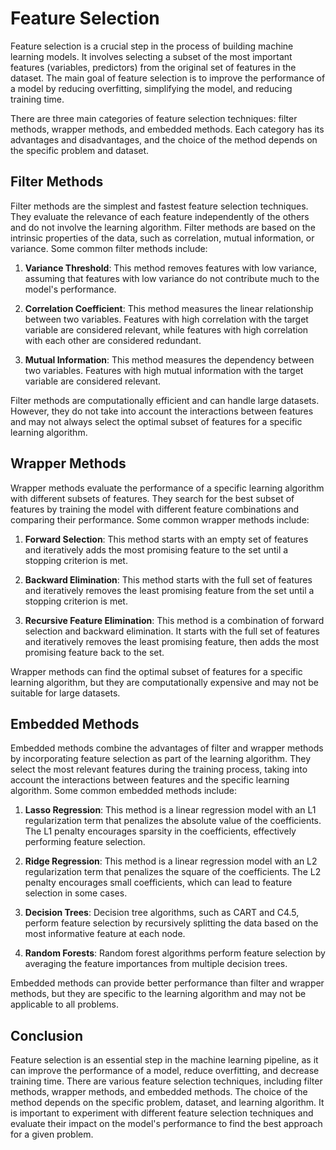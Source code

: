 # Feature Selection

Feature selection is a crucial step in the process of building machine learning models. It involves selecting a subset of the most important features (variables, predictors) from the original set of features in the dataset. The main goal of feature selection is to improve the performance of a model by reducing overfitting, simplifying the model, and reducing training time.

There are three main categories of feature selection techniques: filter methods, wrapper methods, and embedded methods. Each category has its advantages and disadvantages, and the choice of the method depends on the specific problem and dataset.

## Filter Methods

Filter methods are the simplest and fastest feature selection techniques. They evaluate the relevance of each feature independently of the others and do not involve the learning algorithm. Filter methods are based on the intrinsic properties of the data, such as correlation, mutual information, or variance. Some common filter methods include:

1. **Variance Threshold**: This method removes features with low variance, assuming that features with low variance do not contribute much to the model's performance.

2. **Correlation Coefficient**: This method measures the linear relationship between two variables. Features with high correlation with the target variable are considered relevant, while features with high correlation with each other are considered redundant.

3. **Mutual Information**: This method measures the dependency between two variables. Features with high mutual information with the target variable are considered relevant.

Filter methods are computationally efficient and can handle large datasets. However, they do not take into account the interactions between features and may not always select the optimal subset of features for a specific learning algorithm.

## Wrapper Methods

Wrapper methods evaluate the performance of a specific learning algorithm with different subsets of features. They search for the best subset of features by training the model with different feature combinations and comparing their performance. Some common wrapper methods include:

1. **Forward Selection**: This method starts with an empty set of features and iteratively adds the most promising feature to the set until a stopping criterion is met.

2. **Backward Elimination**: This method starts with the full set of features and iteratively removes the least promising feature from the set until a stopping criterion is met.

3. **Recursive Feature Elimination**: This method is a combination of forward selection and backward elimination. It starts with the full set of features and iteratively removes the least promising feature, then adds the most promising feature back to the set.

Wrapper methods can find the optimal subset of features for a specific learning algorithm, but they are computationally expensive and may not be suitable for large datasets.

## Embedded Methods

Embedded methods combine the advantages of filter and wrapper methods by incorporating feature selection as part of the learning algorithm. They select the most relevant features during the training process, taking into account the interactions between features and the specific learning algorithm. Some common embedded methods include:

1. **Lasso Regression**: This method is a linear regression model with an L1 regularization term that penalizes the absolute value of the coefficients. The L1 penalty encourages sparsity in the coefficients, effectively performing feature selection.

2. **Ridge Regression**: This method is a linear regression model with an L2 regularization term that penalizes the square of the coefficients. The L2 penalty encourages small coefficients, which can lead to feature selection in some cases.

3. **Decision Trees**: Decision tree algorithms, such as CART and C4.5, perform feature selection by recursively splitting the data based on the most informative feature at each node.

4. **Random Forests**: Random forest algorithms perform feature selection by averaging the feature importances from multiple decision trees.

Embedded methods can provide better performance than filter and wrapper methods, but they are specific to the learning algorithm and may not be applicable to all problems.

## Conclusion

Feature selection is an essential step in the machine learning pipeline, as it can improve the performance of a model, reduce overfitting, and decrease training time. There are various feature selection techniques, including filter methods, wrapper methods, and embedded methods. The choice of the method depends on the specific problem, dataset, and learning algorithm. It is important to experiment with different feature selection techniques and evaluate their impact on the model's performance to find the best approach for a given problem.
